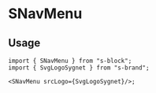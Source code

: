 # SNavMenu

## Usage

```tsx
import { SNavMenu } from "s-block";
import { SvgLogoSygnet } from "s-brand";

<SNavMenu srcLogo={SvgLogoSygnet}/>;
```

<!-- ## TOOD

- [ ] ...
  - [ ] ...
  - [ ] ...
- [ ] ... -->